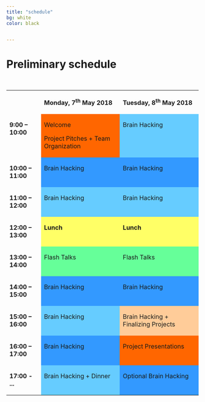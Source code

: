 ```yaml
---
title: "schedule"
bg: white
color: black


---
```



# Preliminary schedule


<p>&nbsp;</p>
<table width="100%" cellspacing="0" cellpadding="2">
<tbody>
<tr valign="top">
<td width="18%">
<p>&nbsp;</p>
</td>
<td width="41%">
<p><strong>Monday, 7<sup>th</sup> May 2018</strong></p>
</td>
<td width="42%">
<p><strong>Tuesday, 8<sup>th</sup> May 2018</strong></p>
</td>
</tr>
<tr valign="top">
<td width="18%">
<p><strong>9:00 &ndash; 10:00</strong></p>
</td>
<td style="background: #ff6600;" bgcolor="#ff6600" width="41%">
<p><span style="font-size: medium;">Welcome</span></p>
<p><span style="font-size: medium;">Project Pitches + Team Organization</span></p>
</td>
<td style="background: #66ccff;" bgcolor="#66ccff" width="42%">
<p>Brain Hacking</p>
</td>
</tr>
<tr valign="top">
<td width="18%">
<p><strong>10:00 &ndash; 11:00</strong></p>
</td>
<td style="background: #3399ff;" bgcolor="#3399ff" width="41%">
<p>Brain Hacking</p>
</td>
<td style="background: #3399ff;" bgcolor="#3399ff" width="42%">
<p>Brain Hacking</p>
</td>
</tr>
<tr valign="top">
<td width="18%">
<p><strong>11:00 &ndash; 12:00</strong></p>
</td>
<td style="background: #66ccff;" bgcolor="#66ccff" width="41%">
<p>Brain Hacking</p>
</td>
<td style="background: #66ccff;" bgcolor="#66ccff" width="42%">
<p>Brain Hacking</p>
</td>
</tr>
<tr valign="top">
<td width="18%">
<p><strong>12:00 &ndash; 13:00</strong></p>
</td>
<td style="background: #ffff66;" bgcolor="#ffff66" width="41%">
<p><strong>Lunch</strong></p>
</td>
<td style="background: #ffff66;" bgcolor="#ffff66" width="42%">
<p><strong>Lunch</strong></p>
</td>
</tr>
<tr valign="top">
<td width="18%">
<p><strong>13:00 &ndash; 14:00</strong></p>
</td>
<td style="background: #66ff99;" bgcolor="#66ff99" width="41%">
<p>Flash Talks</p>
</td>
<td style="background: #66ff99;" bgcolor="#66ff99" width="42%">
<p>Flash Talks</p>
</td>
</tr>
<tr valign="top">
<td width="18%">
<p><strong>14:00 &ndash; 15:00</strong></p>
</td>
<td style="background: #3399ff;" bgcolor="#3399ff" width="41%">
<p>Brain Hacking</p>
</td>
<td style="background: #3399ff;" bgcolor="#3399ff" width="42%">
<p>Brain Hacking</p>
</td>
</tr>
<tr valign="top">
<td width="18%">
<p><strong>15:00 &ndash; 16:00</strong></p>
</td>
<td style="background: #66ccff;" bgcolor="#66ccff" width="41%">
<p>Brain Hacking</p>
</td>
<td style="background: #ffcc99;" bgcolor="#ffcc99" width="42%">
<p>Brain Hacking + Finalizing Projects</p>
</td>
</tr>
<tr valign="top">
<td width="18%">
<p><strong>16:00 &ndash; 17:00</strong></p>
</td>
<td style="background: #3399ff;" bgcolor="#3399ff" width="41%">
<p>Brain Hacking</p>
</td>
<td style="background: #ff6600;" bgcolor="#ff6600" width="42%">
<p>Project Presentations</p>
</td>
</tr>
<tr valign="top">
<td width="18%">
<p><strong>17:00 - ...</strong></p>
</td>
<td style="background: #66ccff;" bgcolor="#66ccff" width="41%">
<p>Brain Hacking + Dinner</p>
</td>
<td style="background: #3399ff;" bgcolor="#3399ff" width="42%">
<p>Optional Brain Hacking</p>
</td>
</tr>
</tbody>
</table>
<p>&nbsp;</p>


